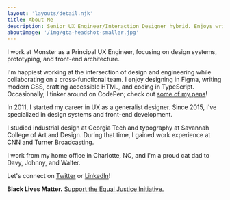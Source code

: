 ```yaml
---
layout: 'layouts/detail.njk'
title: About Me
description: Senior UX Engineer/Interaction Designer hybrid. Enjoys writing modern CSS, accessible HTML, and vanilla JS.
aboutImage: '/img/gta-headshot-smaller.jpg'
---
```


I work at Monster as a Principal UX Engineer, focusing on design systems, prototyping, and front-end architecture.

I'm happiest working at the intersection of design and engineering while collaborating on a cross-functional team. I enjoy designing in Figma, writing modern CSS, crafting accessible HTML, and coding in TypeScript. Occasionally, I tinker around on CodePen; check out [some of my pens](https://codepen.io/aharvard)!

In 2011, I started my career in UX as a generalist designer. Since 2015, I've specialized in design systems and front-end development.

I studied industrial design at Georgia Tech and typography at Savannah College of Art and Design. During that time, I gained work experience at CNN and Turner Broadcasting.

I work from my home office in Charlotte, NC, and I'm a proud cat dad to Davy, Johnny, and Walter.

Let's connect on [Twitter](https://twitter.com/aharvard) or [LinkedIn](https://www.linkedin.com/in/aharvard/)!

**Black Lives Matter.** [Support the Equal Justice Initiative.](https://support.eji.org/give/153413/#!/donation/checkout)
